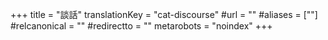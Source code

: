 +++
title = "談話"
translationKey = "cat-discourse"
#url = ""
#aliases = [""]
#relcanonical = ""
#redirectto = ""
metarobots = "noindex"
+++

